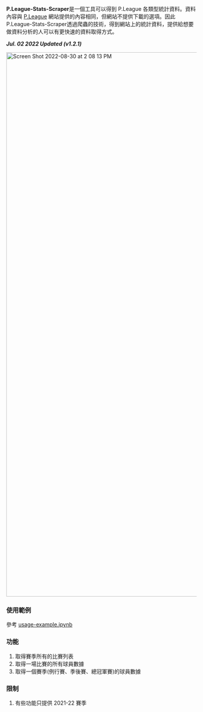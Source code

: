 **P.League-Stats-Scraper**是一個工具可以得到 P.League 各類型統計資料。資料內容與 [P.League](https://pleagueofficial.com/) 網站提供的內容相同，但網站不提供下載的選項。因此P.League-Stats-Scraper透過爬蟲的技術，得到網站上的統計資料，提供給想要做資料分析的人可以有更快速的資料取得方式。

<em>**Jul. 02 2022 Updated (v1.2.1)**</em>

<img width="1436" alt="Screen Shot 2022-08-30 at 2 08 13 PM" src="https://user-images.githubusercontent.com/75982405/187362229-deb0f10d-cd85-49ae-899b-01f316e63130.png">


### 使用範例
參考 [usage-example.ipynb](https://github.com/HarryChenTw/P.League-Stats-Downloader/blob/main/api-usage-example.ipynb)

### 功能
1. 取得賽季所有的比賽列表
2. 取得一場比賽的所有球員數據
3. 取得一個賽季(例行賽、季後賽、總冠軍賽)的球員數據

### 限制
1. 有些功能只提供 2021-22 賽季
